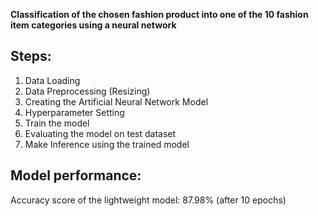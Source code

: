 **Classification of the chosen fashion product into one of the 10 fashion item categories using a neural network**

## Steps: 
1. Data Loading 
2. Data Preprocessing (Resizing)
3. Creating the Artificial Neural Network Model
4. Hyperparameter Setting
5. Train the model
6. Evaluating the model on test dataset 
7. Make Inference using the trained model

## Model performance:
Accuracy score of the lightweight model: 87.98% (after 10 epochs)
